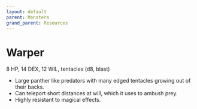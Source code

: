 ```yaml
---
layout: default
parent: Monsters
grand_parent: Resources
---
```


# Warper

8 HP, 14 DEX, 12 WIL, tentacles (d8, blast)

- Large panther like predators with many edged tentacles growing out of their backs.
- Can teleport short distances at will, which it uses to ambush prey.
- Highly resistant to magical effects.
